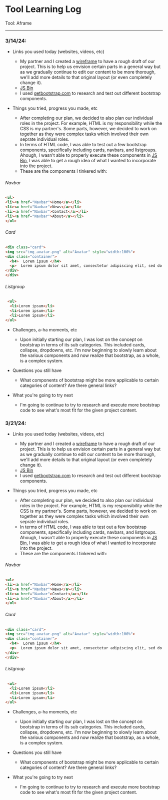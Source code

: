 # Tool Learning Log

Tool: Aframe

---

### 3/14/24:
* Links you used today (websites, videos, etc)

  * My partner and I created a [wireframe](https://wireframe.cc/zawn6r) to have a rough draft of our project. This is to help us envision certain parts in a general way but as we gradually continue to edit our content to be more thorough, we'll add more details to that original layout (or even completely change it).
  * [JS Bin](https://jsbin.com/betaqigope/edit?html,output)
  * I used [getbootstrap.com](https://getbootstrap.com/docs/5.0/customize/components/) to research and test out different bootstrap components. 
  
* Things you tried, progress you made, etc
  
  * After completing our plan, we decided to also plan our individual roles in the project. For example, HTML is my responsibility while the CSS is my partner's. Some parts, however, we decided to work on together as they were complex tasks which involved their own seprate individual roles.
  * In terms of HTML code, I was able to test out a few bootstrap components, specifically including cards, navbars, and listgroups. Ahough, I wasn't able to properly execute these components in [JS Bin](xhttps://jsbin.com/betaqigope/edit?html,output), I was able to get a rough idea of what I wanted to incorporate into the project.
  *  These are the components I tinkered with:
 
###### Navbar

  ```html
  <ul>
  <li><a href="Navbar">Home</a></li>
  <li><a href="Navbar">News</a></li>
  <li><a href="Navbar">Contact</a></li>
  <li><a href="Navbar">About</a></li>
  </ul>
  ```

###### Card

  ```html
  <div class="card">
  <img src="img_avatar.png" alt="Avatar" style="width:100%">
  <div class="container">
    <h4>  Lorem ipsum </h4>
    <p>  Lorem ipsum dolor sit amet, consectetur adipiscing elit, sed do eiusmod tempor incididunt ut labore et dolore magna aliqua. Ut enim ad minim veniam, quis nostrud exercitation ullamco laboris nisi ut aliquip ex ea commodo consequat. Duis aute irure dolor in reprehenderit in voluptate velit esse cillum dolore eu fugiat nulla pariatur. Excepteur sint occaecat cupidatat non proident, sunt in culpa qui officia deserunt mollit anim id est laborum</p>
  </div>
  </div>
  ```

###### Listgroup

  ```html
   <ul>
    <li>Lorem ipsum</li>
    <li>Lorem ipsum</li>
    <li>Lorem ipsum</li>
  </ul>
  ```
  
* Challenges, a-ha moments, etc

  * Upon initially starting our plan, I was lost on the concept on bootstrap in terms of its sub categories. This included cards, collapse, dropdowns, etc. I'm now beginning to slowly learn about the various components and now realize that bootstrap, as a whole, is a complex system.  

* Questions you still have

  * What components of bootstrap might be more applicable to certain categories of content? Are there general links? 

* What you're going to try next
 
  * I'm going to continue to try to research and execute more bootstrap code to see what's most fit for the given project content.
 





### 3/21/24:
* Links you used today (websites, videos, etc)

  * My partner and I created a [wireframe](https://wireframe.cc/zawn6r) to have a rough draft of our project. This is to help us envision certain parts in a general way but as we gradually continue to edit our content to be more thorough, we'll add more details to that original layout (or even completely change it).
  * [JS Bin](https://jsbin.com/betaqigope/edit?html,output)
  * I used [getbootstrap.com](https://getbootstrap.com/docs/5.0/customize/components/) to research and test out different bootstrap components. 
  
* Things you tried, progress you made, etc
  
  * After completing our plan, we decided to also plan our individual roles in the project. For example, HTML is my responsibility while the CSS is my partner's. Some parts, however, we decided to work on together as they were complex tasks which involved their own seprate individual roles.
  * In terms of HTML code, I was able to test out a few bootstrap components, specifically including cards, navbars, and listgroups. Ahough, I wasn't able to properly execute these components in [JS Bin](xhttps://jsbin.com/betaqigope/edit?html,output), I was able to get a rough idea of what I wanted to incorporate into the project.
  *  These are the components I tinkered with:
 
###### Navbar

  ```html
  <ul>
  <li><a href="Navbar">Home</a></li>
  <li><a href="Navbar">News</a></li>
  <li><a href="Navbar">Contact</a></li>
  <li><a href="Navbar">About</a></li>
  </ul>
  ```

###### Card

  ```html
  <div class="card">
  <img src="img_avatar.png" alt="Avatar" style="width:100%">
  <div class="container">
    <h4>  Lorem ipsum </h4>
    <p>  Lorem ipsum dolor sit amet, consectetur adipiscing elit, sed do eiusmod tempor incididunt ut labore et dolore magna aliqua. Ut enim ad minim veniam, quis nostrud exercitation ullamco laboris nisi ut aliquip ex ea commodo consequat. Duis aute irure dolor in reprehenderit in voluptate velit esse cillum dolore eu fugiat nulla pariatur. Excepteur sint occaecat cupidatat non proident, sunt in culpa qui officia deserunt mollit anim id est laborum</p>
  </div>
  </div>
  ```

###### Listgroup

  ```html
   <ul>
    <li>Lorem ipsum</li>
    <li>Lorem ipsum</li>
    <li>Lorem ipsum</li>
  </ul>
  ```
  
* Challenges, a-ha moments, etc

  * Upon initially starting our plan, I was lost on the concept on bootstrap in terms of its sub categories. This included cards, collapse, dropdowns, etc. I'm now beginning to slowly learn about the various components and now realize that bootstrap, as a whole, is a complex system.  

* Questions you still have

  * What components of bootstrap might be more applicable to certain categories of content? Are there general links? 

* What you're going to try next
 
  * I'm going to continue to try to research and execute more bootstrap code to see what's most fit for the given project content.

